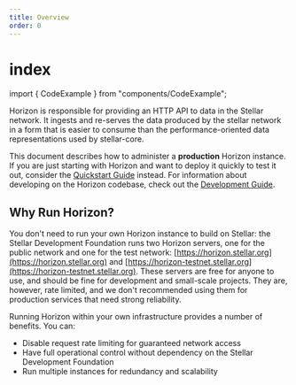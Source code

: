 ```yaml
---
title: Overview
order: 0
---
```


# index

import { CodeExample } from "components/CodeExample";

Horizon is responsible for providing an HTTP API to data in the Stellar network. It ingests and re-serves the data produced by the stellar network in a form that is easier to consume than the performance-oriented data representations used by stellar-core.

This document describes how to administer a **production** Horizon instance. If you are just starting with Horizon and want to deploy it quickly to test it out, consider the [Quickstart Guide](quickstart.md) instead. For information about developing on the Horizon codebase, check out the [Development Guide](https://github.com/stellar/go/blob/master/services/horizon/internal/docs/developing.md).

## Why Run Horizon?

You don't need to run your own Horizon instance to build on Stellar: the Stellar Development Foundation runs two Horizon servers, one for the public network and one for the test network: [https://horizon.stellar.org](https://horizon.stellar.org) and [https://horizon-testnet.stellar.org](https://horizon-testnet.stellar.org). These servers are free for anyone to use, and should be fine for development and small-scale projects. They are, however, rate limited, and we don't recommended using them for production services that need strong reliability.

Running Horizon within your own infrastructure provides a number of benefits. You can:

* Disable request rate limiting for guaranteed network access
* Have full operational control without dependency on the Stellar Development Foundation
* Run multiple instances for redundancy and scalability

